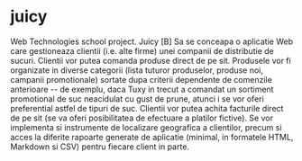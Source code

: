 # juicy
Web Technologies school project.
Juicy [B]
Sa se conceapa o aplicatie Web care gestioneaza clientii (i.e. alte firme) unei companii de distributie de sucuri.
 Clientii vor putea comanda produse direct de pe sit. Produsele vor fi organizate in diverse categorii
  (lista tuturor produselor, produse noi, campanii promotionale) sortate dupa criterii dependente de comenzile anterioare
  -- de exemplu, daca Tuxy in trecut a comandat un sortiment promotional de suc neacidulat cu gust de prune, 
  atunci i se vor oferi preferential astfel de tipuri de suc. Clientii vor putea achita facturile direct de pe sit 
  (se va oferi posibilitatea de efectuare a platilor fictive). Se vor implementa si instrumente de localizare
   geografica a clientilor, precum si acces la diferite rapoarte generate de aplicatie (minimal, in formatele HTML, Markdown si CSV)
    pentru fiecare client in parte.